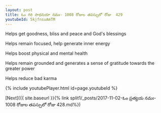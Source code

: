 ```yaml
---
layout: post
title: ఓం గిరి సాధనయా నమః- 1008 రోజుల తపస్సులో రోజు  429
youtubeId: 5kjfnsuAmTM
---
```

 
 
Helps get goodness, bliss and peace and God's blessings
 
Helps remain focused, help generate inner energy 
 
Helps boost physical and mental health 
 
Helps remain grounded and generates a sense of gratitude towards the greater power 
 
Helps reduce bad karma
 
 
 
 


{% include youtubePlayer.html id=page.youtubeId %}
 
[Next]({{ site.baseurl }}{% link  split1/_posts/2017-11-02-ఓం ప్రత్యయ నమః- 1008 రోజుల తపస్సులో రోజు  428.md%})
 
